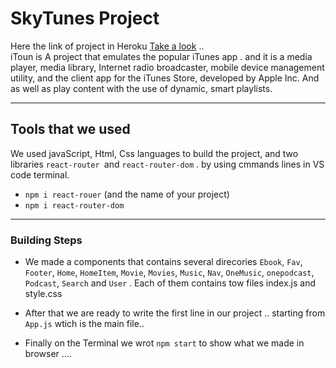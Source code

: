 # SkyTunes Project

Here the link of project in Heroku [Take a look](https://frontend-twaiq.herokuapp.com/) ..  
iToun is A project that emulates the popular iTunes app .
and it is a media player, media library, Internet radio broadcaster, mobile device management utility, and the client app for the iTunes Store, developed by Apple Inc. And as well as play content with the use of dynamic, smart playlists.

---

## Tools that we used

We used javaScript, Html, Css languages to build the project, and two libraries `react-router `and `react-router-dom` .
by using cmmands lines in VS code terminal.

- `npm i react-rouer` (and the name of your project)
- `npm i react-router-dom`

---

### Building Steps

- We made a components that contains several direcories
  `Ebook`, `Fav`, `Footer`, `Home`, `HomeItem`, `Movie`, `Movies`, `Music`, `Nav`, `OneMusic`, `onepodcast`, `Podcast`, `Search` and `User` .
  Each of them contains tow files index.js and style.css

- After that we are ready to write the first line in our project .. starting from `App.js` wtich is the main file..

- Finally on the Terminal we wrot `npm start` to show what we made in browser ....
